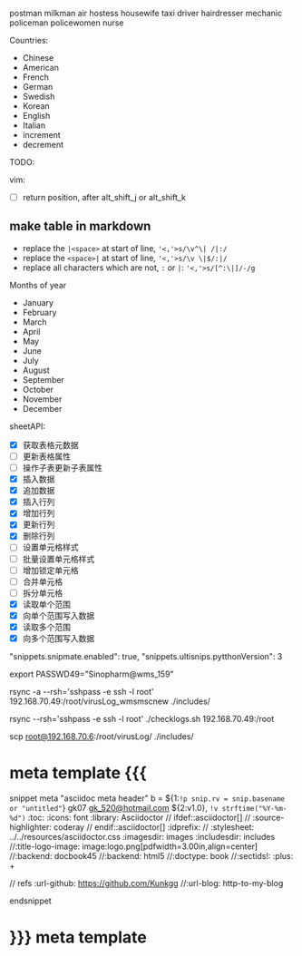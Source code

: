 postman
milkman
air hostess
housewife
taxi driver
hairdresser
mechanic
policeman
policewomen
nurse

Countries:

- Chinese
- American
- French
- German
- Swedish
- Korean
- English
- Italian
- increment
- decrement

TODO:

vim:

- [ ] return position, after alt_shift_j or alt_shift_k

## make table in markdown

- replace the `|<space>` at start of line, `'<,'>s/\v^\| /|:/`
- replace the `<space>|` at start of line, `'<,'>s/\v \|$/:|/`
- replace all characters which are not, `:` or `|`: `'<,'>s/[^:\|]/-/g`

Months of year

- January
- February
- March
- April
- May
- June
- July
- August
- September
- October
- November
- December

sheetAPI:

- [x] 获取表格元数据
- [ ] 更新表格属性
- [ ] 操作子表更新子表属性
- [x] 插入数据
- [x] 追加数据
- [x] 插入行列
- [x] 增加行列
- [x] 更新行列
- [x] 删除行列
- [ ] 设置单元格样式
- [ ] 批量设置单元格样式
- [ ] 增加锁定单元格
- [ ] 合并单元格
- [ ] 拆分单元格
- [x] 读取单个范围
- [x] 向单个范围写入数据
- [x] 读取多个范围
- [x] 向多个范围写入数据

"snippets.snipmate.enabled": true,
"snippets.ultisnips.pytthonVersion": 3

export PASSWD49="Sinopharm@wms_159"

rsync -a --rsh='sshpass -e ssh -l root' 192.168.70.49:/root/virusLog_wmsmscnew ./includes/

rsync --rsh='sshpass -e ssh -l root' ./checklogs.sh 192.168.70.49:/root

scp root@192.168.70.6:/root/virusLog/ ./includes/

# meta template {{{

snippet meta "asciidoc meta header" b
= \${1:`!p snip.rv = snip.basename or "untitled"`}
gk07 <gk_520@hotmail.com>
\${2:v1.0}, `!v strftime("%Y-%m-%d")`
:toc:
:icons: font
:library: Asciidoctor
// ifdef::asciidoctor[]
// :source-highlighter: coderay
// endif::asciidoctor[]
:idprefix:
// :stylesheet: ../../resources/asciidoctor.css
:imagesdir: images
:includesdir: includes
//:title-logo-image: image:logo.png[pdfwidth=3.00in,align=center]
//:backend: docbook45
//:backend: html5
//:doctype: book
//:sectids!:
:plus: &#43;

// refs
:url-github: https://github.com/Kunkgg
//:url-blog: http-to-my-blog

endsnippet

# }}} meta template
